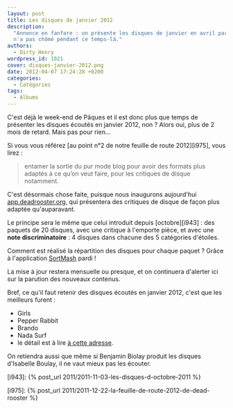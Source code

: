 ```yaml
---
layout: post
title: Les disques de janvier 2012
description:
  "Annonce en fanfare : on présente les disques de janvier en avril parce qu'on
  n'a pas chômé pendant ce temps-là."
authors:
  - Dirty Henry
wordpress_id: 1021
cover: disques-janvier-2012.png
date: 2012-04-07 17:24:28 +0200
categories:
  - Catégories
tags:
  - Albums
---
```


C'est déjà le week-end de Pâques et il est donc plus que temps de présenter les
disques écoutés en janvier 2012, non ? Alors oui, plus de 2 mois de retard. Mais
pas pour rien…

Si vous vous référez [au point n°2 de notre feuille de route 2012][i975], vous
lirez :

> entamer la sortie du pur mode blog pour avoir des formats plus adaptés à ce
> qu’on veut faire, pour les critiques de disque notamment.

C'est désormais chose faite, puisque nous inaugurons aujourd'hui
[app.deadrooster.org](http://app.deadrooster.org/), qui présentera des critiques
de disque de façon plus adaptée qu'auparavant.

Le principe sera le même que celui introduit depuis [octobre][i943] : des
paquets de 20 disques, avec une critique à l'emporte pièce, et avec une **note
discriminatoire** : 4 disques dans chacune des 5 catégories d'étoiles.

Comment est réalisé la répartition des disques pour chaque paquet ? Grâce à
l'application
[SortMash](http://itunes.apple.com/fr/app/sortmash/id416854835?mt=8) pardi !

La mise à jour restera mensuelle ou presque, et on continuera d'alerter ici sur
la parution des nouveaux contenus.

Bref, ce qu'il faut retenir des disques écoutés en janvier 2012, c'est que les
meilleurs furent :

- Girls
- Pepper Rabbit
- Brando
- Nada Surf
- le détail est à lire [à cette adresse](http://app.deadrooster.org/).

On retiendra aussi que même si Benjamin Biolay produit les disques d'Isabelle
Boulay, il ne vaut mieux pas les écouter.

[i943]: {% post_url 2011/2011-11-03-les-disques-d-octobre-2011 %}

[i975]: {% post_url 2011/2011-12-22-la-feuille-de-route-2012-de-dead-rooster %}

